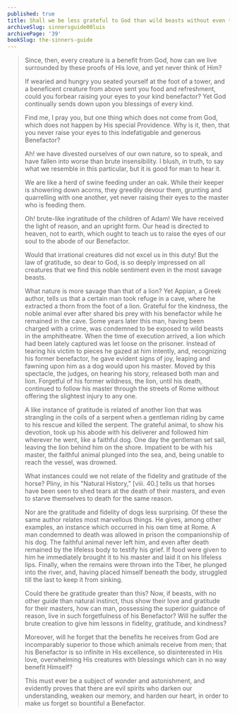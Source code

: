```yaml
---
published: true
title: Shall we be less grateful to God than wild beasts without even the light of reason are to us?
archiveSlug: sinnersguide00luis
archivePage: '39'
bookSlug: the-sinners-guide
---
```


> Since, then, every creature is a benefit from God, how can we live surrounded by these proofs of His love, and yet never think of Him?
>
> If wearied and hungry you seated yourself at the foot of a tower, and a beneficent creature from above sent you food and refreshment, could you forbear raising your eyes to your kind benefactor? Yet God continually sends down upon you blessings of every kind.
>
> Find me, I pray you, but one thing which does not come from God, which does not happen by His special Providence. Why is it, then, that you never raise your eyes to this indefatigable and generous Benefactor?
>
> Ah! we have divested ourselves of our own nature, so to speak, and have fallen into worse than brute insensibility. I blush, in truth, to say what we resemble in this particular, but it is good for man to hear it.
>
> We are like a herd of swine feeding under an oak. While their keeper is showering down acorns, they greedily devour them, grunting and quarrelling with one another, yet never raising their eyes to the master who is feeding them.
>
> Oh! brute-like ingratitude of the children of Adam! We have received the light of reason, and an upright form. Our head is directed to heaven, not to earth, which ought to teach us to raise the eyes of our soul to the abode of our Benefactor.
>
> Would that irrational creatures did not excel us in this duty! But the law of gratitude, so dear to God, is so deeply impressed on all creatures that we find this noble sentiment even in the most savage beasts.
>
> What nature is more savage than that of a lion? Yet Appian, a Greek author, tells us that a certain man took refuge in a cave, where he extracted a thorn from the foot of a lion. Grateful for the kindness, the noble animal ever after shared bis prey with his benefactor while he remained in the cave. Some years later this man, having been charged with a crime, was condemned to be exposed to wild beasts in the amphitheatre. When the time of execution arrived, a lion which had been lately captured was let loose on the prisoner. Instead of tearing his victim to pieces he gazed at him intently, and, recognizing his former benefactor, he gave evident signs of joy, leaping and fawning upon him as a dog would upon his master. Moved by this spectacle, the judges, on hearing his story, released both man and lion. Forgetful of his former wildness, the lion, until his death, continued to follow his master through the streets of Rome without offering the slightest injury to any one.
>
> A like instance of gratitude is related of another lion that was strangling in the coils of a serpent when a gentleman riding by came to his rescue and killed the serpent. The grateful animal, to show his devotion, took up his abode with his deliverer and followed him wherever he went, like a faithful dog. One day the gentleman set sail, leaving the lion behind him on the shore. Impatient to be with his master, the faithful animal plunged into the sea, and, being unable to reach the vessel, was drowned.
>
> What instances could we not relate of the fidelity and gratitude of the horse? Pliny, in his "Natural History," [viii. 40.] tells us that horses have been seen to shed tears at the death of their masters, and even to starve themselves to death for the same reason.
>
> Nor are the gratitude and fidelity of dogs less surprising. Of these the same author relates most marvellous things. He gives, among other examples, an instance which occurred in his own time at Rome. A man condemned to death was allowed in prison the companionship of his dog. The faithful animal never left him, and even after death remained by the lifeless body to testify his grief. If food were given to him he immediately brought it to his master and laid it on his lifeless lips. Finally, when the remains were thrown into the Tiber, he plunged into the river, and, having placed himself beneath the body, struggled till the last to keep it from sinking.
>
> Could there be gratitude greater than this? Now, if beasts, with no other guide than natural instinct, thus show their love and gratitude for their masters, how can man, possessing the superior guidance of reason, live in such forgetfulness of his Benefactor? Will he suffer the brute creation to give him lessons in fidelity, gratitude, and kindness?
>
> Moreover, will he forget that the benefits he receives from God are incomparably superior to those which animals receive from men; that his Benefactor is so infinite in His excellence, so disinterested in His love, overwhelming His creatures with blessings which can in no way benefit Himself?
>
> This must ever be a subject of wonder and astonishment, and evidently proves that there are evil spirits who darken our understanding, weaken our memory, and harden our heart, in order to make us forget so bountiful a Benefactor.
